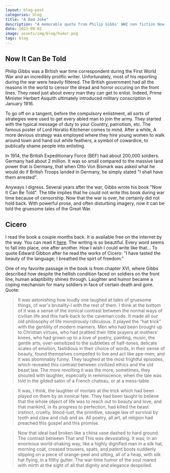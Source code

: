 ```yaml
---
layout: blog-post
categories: blog
title: "A Bad Joke"
description: "A memorable quote from Philip Gibbs' WWI non fiction Now It Can Be Told"
date: 2021-09-02
image: assets/img/blog/humor.png
tags: blog
---
```



## Now It Can Be Told

Philip Gibbs was a British war time correspondent during the First World War and an incredibly prolific writer. Unfortunately, most of his reporting during the war were heavily filtered. The British government had all the reasons in the world to censor the dread and horror occuring on the front lines. They need just about every man they can get to enlist. Indeed, Prime Minister Herbert Asquith ultimately introduced military conscription in January 1916.

To go off on a tangent, before the compulsory enlistment, all sorts of strategies were used to get every abled man to join the army. They started with the typical message of duty to your Country, patriotism, etc. The famous poster of Lord Horatio Kitchener comes to mind. After a while, A more devious strategy was employed where they hire young women to walk around town and hand out white feathers, a symbol of cowardice, to publically shame people into enlisting.

In 1914, the British Expeditionary Force (BEF) had about 200,000 soldiers. Germany had about 2 million. It was so small compared to the massive land power that is Germany, that when Otto Von Bismark was asked what he would do if British Troops landed in Germany, he simply stated "I shall have them arrested".

Anyways I digress. Several years after the war, Gibbs wrote his book "Now It Can Be Told". The title implies that he could not write this book during war time because of censorship. Now that the war is over, he certainly did not hold back. With powerful prose, and often disturbing imagery, now it can be told the gruesome tales of the Great War. 

## Cicero
I read the book a couple months back. It is available free on the internet by the way. You can read it [here](https://www.gutenberg.org/files/3317/3317-h/3317-h.htm). The writing is so beautiful. Every word seems to fall into place, one after another. How I wish I could write like that... To quote Edward Gibbon after he read the works of Cicero: "I have tasted the beauty of the language; I breathed the spirt of freedom."

One of my favorite passage in the book is from chapter XVI, where Gibbs described how despite the hellish condition faced on soldiers on the front line, human adaptibility shines through. Laughter and humor became a coping mechanism for many soldiers in face of certain death and gore. Quote:

> It was astonishing how loudly one laughed at tales of gruesome things, of war's brutality-I with the rest of them. I think at the bottom of it was a sense of the ironical contrast between the normal ways of civilian life and this hark-back to the caveman code. It made all our old philosophy of life monstrously ridiculous. It played the “hat trick” with the gentility of modern manners. Men who had been brought up to Christian virtues, who had prattled their little prayers at mothers' knees, who had grown up to a love of poetry, painting, music, the gentle arts, over-sensitized to the subtleties of half-tones, delicate scales of emotion, fastidious in their choice of words, in their sense of beauty, found themselves compelled to live and act like ape-men; and it was abominably funny. They laughed at the most frightful episodes, which revealed this contrast between civilized ethics and the old beast law. The more revolting it was the more, sometimes, they shouted with laughter, especially in reminiscence, when the tale was told in the gilded salon of a French chateau, or at a mess-table.

> It was, I think, the laughter of mortals at the trick which had been played on them by an ironical fate. They had been taught to believe that the whole object of life was to reach out to beauty and love, and that mankind, in its progress to perfection, had killed the beast instinct, cruelty, blood-lust, the primitive, savage law of survival by tooth and claw and club and ax. All poetry, all art, all religion had preached this gospel and this promise.

> Now that ideal had broken like a china vase dashed to hard ground. The contrast between That and This was devastating. It was, in an enormous world-shaking way, like a highly dignified man in a silk hat, morning coat, creased trousers, spats, and patent boots suddenly slipping on a piece of orange-peel and sitting, all of a heap, with silk hat flying, in a filthy gutter. The war-time humor of the soul roared with mirth at the sight of all that dignity and elegance despoiled.

